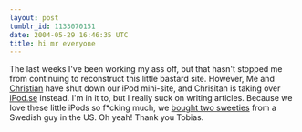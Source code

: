 ```yaml
---
layout: post
tumblr_id: 1133070151
date: 2004-05-29 16:46:35 UTC
title: hi mr everyone
---
```


The last weeks I've been working my ass off, but that hasn't stopped me from continuing to reconstruct this little bastard site. However, Me and <a href="http://www.24supreme.com" target="_blank">Christian</a> have shut down our iPod mini-site, and Chrisitan is taking over <a href="http://www.ipod.se/" target="_blank">iPod.se</a> instead. I'm in it to, but I really suck on writing articles. Because we love these little iPods so f*cking much, we <a href="/rp14/photo/misc/040529_-_iPod_Mini/">bought two sweeties</a> from a Swedish guy in the US. Oh yeah! Thank you Tobias.
